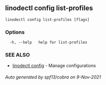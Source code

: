 ## linodectl config list-profiles



```
linodectl config list-profiles [flags]
```

### Options

```
  -h, --help   help for list-profiles
```

### SEE ALSO

* [linodectl config](linodectl_config.md)	 - Manage configurations

###### Auto generated by spf13/cobra on 9-Nov-2021
